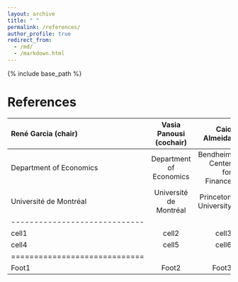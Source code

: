 ```yaml
---
layout: archive
title: " "
permalink: /references/
author_profile: true
redirect_from: 
  - /md/
  - /markdown.html
---
```


{% include base_path %}

References
======

| René Garcia (chair)  | Vasia Panousi (cochair) | Caio Almeida  |
|:--------|:-------:|--------:|
| Department of Economics    | Department of Economics    | Bendheim Center for Finance   |
| Université de Montréal   | Université de Montréal   | Princeton University   |
|-----------------------------|
| cell1   | cell2   | cell3   |
| cell4   | cell5   | cell6   |
|=============================|
| Foot1   | Foot2   | Foot3   |

